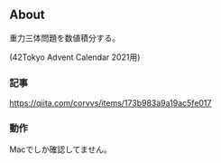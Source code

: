 ## About

重力三体問題を数値積分する。

(42Tokyo Advent Calendar 2021用)

### 記事

https://qiita.com/corvvs/items/173b983a9a19ac5fe017

### 動作

Macでしか確認してません。
